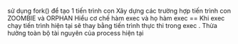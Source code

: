 sử dụng fork() để tạo 1 tiến trình con 
Xây dựng các trường hợp tiến trình con ZOOMBIE và ORPHAN
Hiểu cơ chế hàm exec và họ hàm exec == Khi exec chạy tiến trình hiện tại sẽ thay bằng tiến trình thực thi trong exec . Thừa hưởng toàn bộ tài nguyên của process hiện tại

